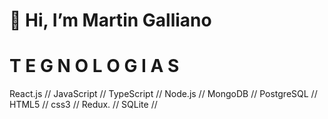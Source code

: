 #  👋 Hi, I’m Martin Galliano


# T E G N O L O G I A S
React.js //
JavaScript //
TypeScript //
Node.js //
MongoDB //
PostgreSQL //
HTML5 //
css3 //
Redux. //
SQLite //

<!---
MartinGalliano/MartinGalliano is a ✨ special ✨ repository because its `README.md` (this file) appears on your GitHub profile.
You can click the Preview link to take a look at your changes.
--->
